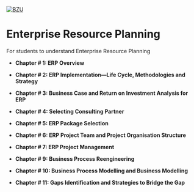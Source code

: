 [![BZU](https://bzu.edu.pk/images/logo1.png)](https://www.bzu.edu.pk)

# Enterprise Resource Planning
 For students to understand Enterprise Resource Planning

- **Chapter # 1: ERP Overview**
- **Chapter # 2: ERP Implementation—Life Cycle, Methodologies and Strategy**
- **Chapter # 3: Business Case and Return on Investment Analysis for ERP**
- **Chapter # 4: Selecting Consulting Partner**
- **Chapter # 5: ERP Package Selection**
- **Chapter # 6: ERP Project Team and Project Organisation Structure**

- **Chapter # 7: ERP Project Management**
- **Chapter # 9: Business Process Reengineering**
- **Chapter # 10: Business Process Modelling and Business Modelling**
- **Chapter # 11: Gaps Identification and Strategies to Bridge the Gap**